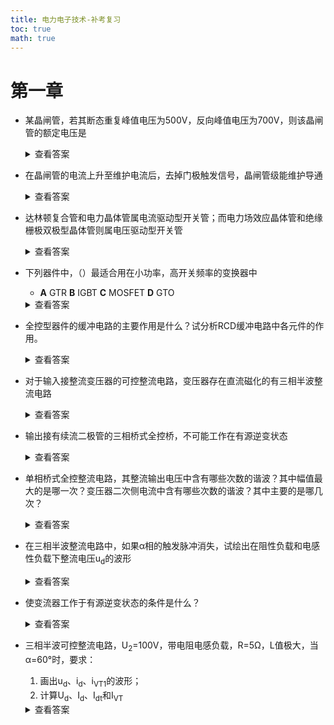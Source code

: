 ```yaml
---
title: 电力电子技术-补考复习
toc: true
math: true
---
```


# 第一章

- 某晶闸管，若其断态重复峰值电压为500V，反向峰值电压为700V，则该晶闸管的额定电压是
  <details>
    <summary>查看答案</summary>
    500V
  </details>
- 在晶闸管的电流上升至维护电流后，去掉门极触发信号，晶闸管级能维护导通
  <details>
  <summary>查看答案</summary>
  ×
  </details>
- 达林顿复合管和电力晶体管属电流驱动型开关管；而电力场效应晶体管和绝缘栅极双极型晶体管则属电压驱动型开关管
  <details><summary>查看答案</summary>√</details>
- 下列器件中，（）最适合用在小功率，高开关频率的变换器中
  - **A** GTR	**B**  IGBT	**C** MOSFET	**D** GTO
  <details><summary>查看答案</summary>C</details>
- 全控型器件的缓冲电路的主要作用是什么？试分析RCD缓冲电路中各元件的作用。
  <details><summary>查看答案</summary>
  全控型器件缓冲电路主要作用是抑制器件的内因过电压，du/dt或过电流和di/dt，减小器件的开关损耗

  RCD缓冲电路中，各元件的作用是：开通时，C<sub>s</sub>经过R<sub>s</sub>放电，R<sub>s</sub>起到限制放电电流的作用；关断时，负载电流经VD<sub>s</sub>从C<sub>s</sub>分流，使du/dt减小，抑制过电压
  </details>
- 对于输入接整流变压器的可控整流电路，变压器存在直流磁化的有三相半波整流电路
  <details><summary>查看答案</summary>√</details>
- 输出接有续流二极管的三相桥式全控桥，不可能工作在有源逆变状态
  <details><summary>查看答案</summary>√</details>
- 单相桥式全控整流电路，其整流输出电压中含有哪些次数的谐波？其中幅值最大的是哪一次？变压器二次侧电流中含有哪些次数的谐波？其中主要的是哪几次？
  <details><summary>查看答案</summary>

  单相桥式全控整流电路，其整流输出电压中含有2k(k=1、2、3…)次谐波，其中幅值最大的2次谐波。

  变压器二次侧电流中含有2k+1(k=1、2、3…)次即奇次谐波，其中主要的是3次、5次谐波
  </details>
- 在三相半波整流电路中，如果α相的触发脉冲消失，试绘出在阻性负载和电感性负载下整流电压u<sub>d</sub>的波形
  <details><summary>查看答案</summary>
  假设α=0°，当负载为电阻时，u<sub>d</sub>的波形如下：

  <img src="http://222.65.137.121:9702/images/2021/03/11/20210311133659.png" style="zoom:40%;"/>

  当负载为电感时，u<sub>d</sub>的波形如下

  <img src="http://222.65.137.121:9702/images/2021/03/11/20210311133943.png" style="zoom:30%"/>

  </details>
- 使变流器工作于有源逆变状态的条件是什么？
  <details>
  <summary>查看答案</summary>
  1. 直流侧要有电动势，其极性须和晶闸管的导通方向一致，其值应大于变流电路直流侧的平均电压</br>
  2. 要求晶闸管的控制较α＞π/2，使U<sub>d</sub>为负值

  </details>

- 三相半波可控整流电路，U<sub>2</sub>=100V，带电阻电感负载，R=5Ω，L值极大，当α=60°时，要求：
  1. 画出u<sub>d</sub>、i<sub>d</sub>、i<sub>VT1</sub>的波形；
  2. 计算U<sub>d</sub>、I<sub>d</sub>、I<sub>dt</sub>和I<sub>VT</sub>
  <details>
  <summary>查看答案</summary>
  1. u<sub>d</sub>、i<sub>d</sub>、i<sub>VT1</sub>的波形，如下图

  <img src="http://222.65.137.121:9702/images/2021/03/11/20210311135246.png" style="zoom:40%"/>

  2. U<sub>d</sub>、I<sub>d</sub>、I<sub>dt</sub>和I<sub>VT</sub>分别如下
  
  $$
  U_d=1.17U_2cosα=1.17 \times 100 \times cos60°=58.8V
  $$
  
  </details>